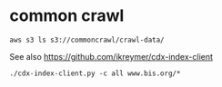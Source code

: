 # common crawl

	aws s3 ls s3://commoncrawl/crawl-data/


See also https://github.com/ikreymer/cdx-index-client

	./cdx-index-client.py -c all www.bis.org/*
